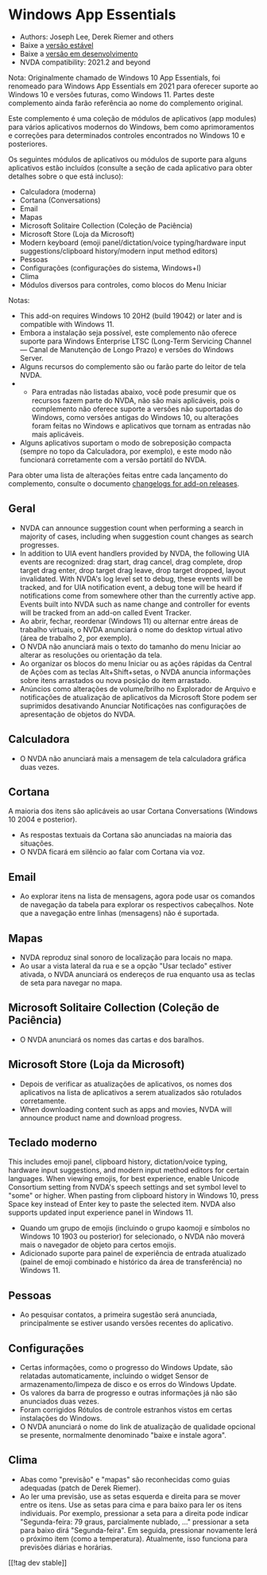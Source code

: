 # Windows App Essentials #

* Authors: Joseph Lee, Derek Riemer and others
* Baixe a [versão estável][1]
* Baixe a [versão em desenvolvimento][2]
* NVDA compatibility: 2021.2 and beyond

Nota: Originalmente chamado de Windows 10 App Essentials, foi renomeado para
Windows App Essentials em 2021 para oferecer suporte ao Windows 10 e versões
futuras, como Windows 11. Partes deste complemento ainda farão referência ao
nome do complemento original.

Este complemento é uma coleção de módulos de aplicativos (app modules) para
vários aplicativos modernos do Windows, bem como aprimoramentos e correções
para determinados controles encontrados no Windows 10 e posteriores.

Os seguintes módulos de aplicativos ou módulos de suporte para alguns
aplicativos estão incluídos (consulte a seção de cada aplicativo para obter
detalhes sobre o que está incluso):

* Calculadora (moderna)
* Cortana (Conversations)
* Email
* Mapas
* Microsoft Solitaire Collection (Coleção de Paciência)
* Microsoft Store (Loja da Microsoft)
* Modern keyboard (emoji panel/dictation/voice typing/hardware input
  suggestions/clipboard history/modern input method editors)
* Pessoas
* Configurações (configurações do sistema, Windows+I)
* Clima
* Módulos diversos para controles, como blocos do Menu Iniciar

Notas:

* This add-on requires Windows 10 20H2 (build 19042) or later and is
  compatible with Windows 11.
* Embora a instalação seja possível, este complemento não oferece suporte
  para Windows Enterprise LTSC (Long-Term Servicing Channel — Canal de
  Manutenção de Longo Prazo) e versões do Windows Server.
* Alguns recursos do complemento são ou farão parte do leitor de tela NVDA.
* * Para entradas não listadas abaixo, você pode presumir que os recursos
  fazem parte do NVDA, não são mais aplicáveis, pois o complemento não
  oferece suporte a versões não suportadas do Windows, como versões antigas
  do Windows 10, ou alterações foram feitas no Windows e aplicativos que
  tornam as entradas não mais aplicáveis.
* Alguns aplicativos suportam o modo de sobreposição compacta (sempre no
  topo da Calculadora, por exemplo), e este modo não funcionará corretamente
  com a versão portátil do NVDA.

Para obter uma lista de alterações feitas entre cada lançamento do
complemento, consulte o documento [changelogs for add-on releases][3].

## Geral

* NVDA can announce suggestion count when performing a search in majority of
  cases, including when suggestion count changes as search progresses.
* In addition to UIA event handlers provided by NVDA, the following UIA
  events are recognized: drag start, drag cancel, drag complete, drop target
  drag enter, drop target drag leave, drop target dropped, layout
  invalidated. With NVDA's log level set to debug, these events will be
  tracked, and for UIA notification event, a debug tone will be heard if
  notifications come from somewhere other than the currently active
  app. Events built into NVDA such as name change and controller for events
  will be tracked from an add-on called Event Tracker.
* Ao abrir, fechar, reordenar (Windows 11) ou alternar entre áreas de
  trabalho virtuais, o NVDA anunciará o nome do desktop virtual ativo (área
  de trabalho 2, por exemplo).
* O NVDA não anunciará mais o texto do tamanho do menu Iniciar ao alterar as
  resoluções ou orientação da tela.
* Ao organizar os blocos do menu Iniciar ou as ações rápidas da Central de
  Ações com as teclas Alt+Shift+setas, o NVDA anuncia informações sobre
  itens arrastados ou nova posição do item arrastado.
* Anúncios como alterações de volume/brilho no Explorador de Arquivo e
  notificações de atualização de aplicativos da Microsoft Store podem ser
  suprimidos desativando Anunciar Notificações nas configurações de
  apresentação de objetos do NVDA.

## Calculadora

* O NVDA não anunciará mais a mensagem de tela calculadora gráfica duas
  vezes.

## Cortana

A maioria dos itens são aplicáveis ao usar Cortana Conversations (Windows 10
2004 e posterior).

* As respostas textuais da Cortana são anunciadas na maioria das situações.
* O NVDA ficará em silêncio ao falar com Cortana via voz.

## Email

* Ao explorar itens na lista de mensagens, agora pode usar os comandos de
  navegação da tabela para explorar os respectivos cabeçalhos. Note que a
  navegação entre linhas (mensagens) não é suportada.

## Mapas

* NVDA reproduz sinal sonoro de localização para locais no mapa.
* Ao usar a vista lateral da rua e se a opção "Usar teclado" estiver
  ativada, o NVDA anunciará os endereços de rua enquanto usa as teclas de
  seta para navegar no mapa.

## Microsoft Solitaire Collection (Coleção de Paciência)

* O NVDA anunciará os nomes das cartas e dos baralhos.

## Microsoft Store (Loja da Microsoft)

* Depois de verificar as atualizações de aplicativos, os nomes dos
  aplicativos na lista de aplicativos a serem atualizados são rotulados
  corretamente.
* When downloading content such as apps and movies, NVDA will announce
  product name and download progress.

## Teclado moderno

This includes emoji panel, clipboard history, dictation/voice typing,
hardware input suggestions, and modern input method editors for certain
languages. When viewing emojis, for best experience, enable Unicode
Consortium setting from NVDA's speech settings and set symbol level to
"some" or higher. When pasting from clipboard history in Windows 10, press
Space key instead of Enter key to paste the selected item. NVDA also
supports updated input experience panel in Windows 11.

* Quando um grupo de emojis (incluindo o grupo kaomoji e símbolos no Windows
  10 1903 ou posterior) for selecionado, o NVDA não moverá mais o navegador
  de objeto para certos emojis.
* Adicionado suporte para painel de experiência de entrada atualizado
  (painel de emoji combinado e histórico da área de transferência) no
  Windows 11.

## Pessoas

* Ao pesquisar contatos, a primeira sugestão será anunciada, principalmente
  se estiver usando versões recentes do aplicativo.

## Configurações

* Certas informações, como o progresso do Windows Update, são relatadas
  automaticamente, incluindo o widget Sensor de armazenamento/limpeza de
  disco e os erros do Windows Update.
* Os valores da barra de progresso e outras informações já não são
  anunciados duas vezes.
* Foram corrigidos Rótulos de controle estranhos vistos em certas
  instalações do Windows.
* O NVDA anunciará o nome do link de atualização de qualidade opcional se
  presente, normalmente denominado "baixe e instale agora".

## Clima

* Abas como "previsão" e "mapas" são reconhecidas como guias adequadas
  (patch de Derek Riemer).
* Ao ler uma previsão, use as setas esquerda e direita para se mover entre
  os itens. Use as setas para cima e para baixo para ler os itens
  individuais. Por exemplo, pressionar a seta para a direita pode indicar
  "Segunda-feira: 79 graus, parcialmente nublado, ..." pressionar a seta
  para baixo dirá "Segunda-feira". Em seguida, pressionar novamente lerá o
  próximo item (como a temperatura). Atualmente, isso funciona para
  previsões diárias e horárias.

[[!tag dev stable]]

[1]: https://addons.nvda-project.org/files/get.php?file=w10

[2]: https://addons.nvda-project.org/files/get.php?file=w10-dev

[3]: https://github.com/josephsl/wintenapps/wiki/w10changelog
